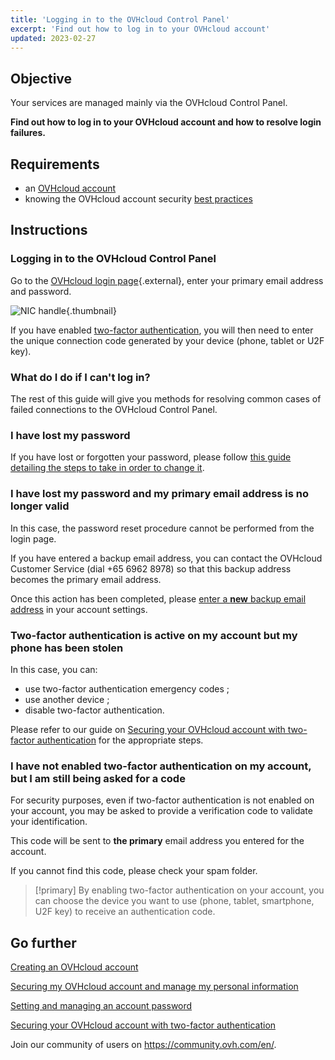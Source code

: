 ```yaml
---
title: 'Logging in to the OVHcloud Control Panel'
excerpt: 'Find out how to log in to your OVHcloud account'
updated: 2023-02-27
---
```


## Objective

Your services are managed mainly via the OVHcloud Control Panel.

**Find out how to log in to your OVHcloud account and how to resolve login failures.**

## Requirements

- an [OVHcloud account](ovhcloud-account-creation1.)
- knowing the OVHcloud account security [best practices](all_about_username1.)

## Instructions

### Logging in to the OVHcloud Control Panel

Go to the [OVHcloud login page](https://ca.ovh.com/auth/?action=gotomanager&from=https://www.ovh.com/asia/&ovhSubsidiary=asia){.external}, enter your primary email address and password.

![NIC handle](log-in.png){.thumbnail}

If you have enabled [two-factor authentication](secure-ovhcloud-account-with-2fa1.), you will then need to enter the unique connection code generated by your device (phone, tablet or U2F key).

### What do I do if I can't log in? <a name="login-failure"></a>

The rest of this guide will give you methods for resolving common cases of failed connections to the OVHcloud Control Panel.

### I have lost my password

If you have lost or forgotten your password, please follow [this guide detailing the steps to take in order to change it](manage-ovh-password#if-you-have-forgotten-your-current-password.).

### I have lost my password and my primary email address is no longer valid

In this case, the password reset procedure cannot be performed from the login page.

If you have entered a backup email address, you can contact the OVHcloud Customer Service (dial +65 6962 8978) so that this backup address becomes the primary email address.

Once this action has been completed, please [enter a **new** backup email address](all_about_username#backup-email.) in your account settings.

### Two-factor authentication is active on my account but my phone has been stolen

In this case, you can: 

- use two-factor authentication emergency codes ;
- use another device ;
- disable two-factor authentication.

Please refer to our guide on [Securing your OVHcloud account with two-factor authentication](secure-ovhcloud-account-with-2fa#what-do-i-do-if-i-lose-one-of-my-devices-or-if-it-stops-working.) for the appropriate steps.

### I have not enabled two-factor authentication on my account, but I am still being asked for a code

For security purposes, even if two-factor authentication is not enabled on your account, you may be asked to provide a verification code to validate your identification.

This code will be sent to **the primary** email address you entered for the account.

If you cannot find this code, please check your spam folder.

> [!primary]
> By enabling two-factor authentication on your account, you can choose the device you want to use (phone, tablet, smartphone, U2F key) to receive an authentication code.
>

## Go further

[Creating an OVHcloud account](ovhcloud-account-creation1.)

[Securing my OVHcloud account and manage my personal information](all_about_username1.)

[Setting and managing an account password](manage-ovh-password1.)

[Securing your OVHcloud account with two-factor authentication](secure-ovhcloud-account-with-2fa1.)

Join our community of users on <https://community.ovh.com/en/>.
